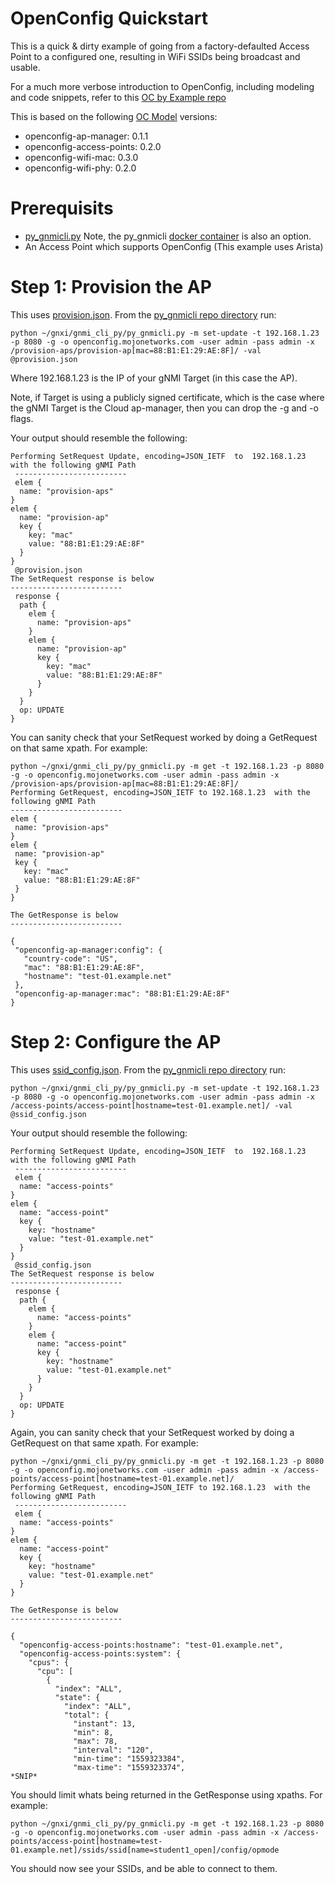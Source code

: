 # OpenConfig Quickstart
This is a quick & dirty example of going from a factory-defaulted
Access Point to a configured one, resulting in WiFi SSIDs being
broadcast and usable.

For a much more verbose introduction to OpenConfig, including
 modeling and code snippets, refer to this [OC by Example repo](https://github.com/mike-albano/wlpc-ocapi)

This is based on the following [OC Model](https://github.com/openconfig/public/tree/master/release/models/wifi) versions:
* openconfig-ap-manager: 0.1.1
* openconfig-access-points: 0.2.0
* openconfig-wifi-mac: 0.3.0
* openconfig-wifi-phy: 0.2.0

# Prerequisits
* [py_gnmicli.py](https://github.com/google/gnxi/tree/master/gnmi_cli_py)
Note, the py_gnmicli [docker container](https://github.com/google/gnxi/tree/master/gnmi_cli_py#docker)
 is also an option.
* An Access Point which supports OpenConfig (This example uses Arista)

# Step 1: Provision the AP
This uses [provision.json](./jsons/provision.json).
From the [py_gnmicli repo directory](https://github.com/google/gnxi/tree/master/gnmi_cli_py) run:
```
python ~/gnxi/gnmi_cli_py/py_gnmicli.py -m set-update -t 192.168.1.23 -p 8080 -g -o openconfig.mojonetworks.com -user admin -pass admin -x /provision-aps/provision-ap[mac=88:B1:E1:29:AE:8F]/ -val @provision.json
```
Where 192.168.1.23 is the IP of your gNMI Target (in this case the AP).

Note, if Target is using a publicly signed certificate, which is the
 case where the gNMI Target is the Cloud ap-manager, then you can drop
 the -g and -o flags.

Your output should resemble the following:
```
Performing SetRequest Update, encoding=JSON_IETF  to  192.168.1.23  with the following gNMI Path
 -------------------------
 elem {
  name: "provision-aps"
}
elem {
  name: "provision-ap"
  key {
    key: "mac"
    value: "88:B1:E1:29:AE:8F"
  }
}
 @provision.json
The SetRequest response is below
-------------------------
 response {
  path {
    elem {
      name: "provision-aps"
    }
    elem {
      name: "provision-ap"
      key {
        key: "mac"
        value: "88:B1:E1:29:AE:8F"
      }
    }
  }
  op: UPDATE
}
```
You can sanity check that your SetRequest worked by doing a GetRequest
 on that same xpath. For example:
 ```
 python ~/gnxi/gnmi_cli_py/py_gnmicli.py -m get -t 192.168.1.23 -p 8080 -g -o openconfig.mojonetworks.com -user admin -pass admin -x /provision-aps/provision-ap[mac=88:B1:E1:29:AE:8F]/
 Performing GetRequest, encoding=JSON_IETF to 192.168.1.23  with the following gNMI Path
 -------------------------
 elem {
  name: "provision-aps"
}
elem {
  name: "provision-ap"
  key {
    key: "mac"
    value: "88:B1:E1:29:AE:8F"
  }
}

The GetResponse is below
-------------------------

{
  "openconfig-ap-manager:config": {
    "country-code": "US",
    "mac": "88:B1:E1:29:AE:8F",
    "hostname": "test-01.example.net"
  },
  "openconfig-ap-manager:mac": "88:B1:E1:29:AE:8F"
}
```

# Step 2: Configure the AP
This uses [ssid_config.json](./jsons/ssid_config.json).
From the [py_gnmicli repo directory](https://github.com/google/gnxi/tree/master/gnmi_cli_py) run:
```
python ~/gnxi/gnmi_cli_py/py_gnmicli.py -m set-update -t 192.168.1.23 -p 8080 -g -o openconfig.mojonetworks.com -user admin -pass admin -x /access-points/access-point[hostname=test-01.example.net]/ -val @ssid_config.json
```
Your output should resemble the following:
```
Performing SetRequest Update, encoding=JSON_IETF  to  192.168.1.23  with the following gNMI Path
 -------------------------
 elem {
  name: "access-points"
}
elem {
  name: "access-point"
  key {
    key: "hostname"
    value: "test-01.example.net"
  }
}
 @ssid_config.json
The SetRequest response is below
-------------------------
 response {
  path {
    elem {
      name: "access-points"
    }
    elem {
      name: "access-point"
      key {
        key: "hostname"
        value: "test-01.example.net"
      }
    }
  }
  op: UPDATE
}
```
Again, you can sanity check that your SetRequest worked by doing a GetRequest
 on that same xpath. For example:
```
python ~/gnxi/gnmi_cli_py/py_gnmicli.py -m get -t 192.168.1.23 -p 8080 -g -o openconfig.mojonetworks.com -user admin -pass admin -x /access-points/access-point[hostname=test-01.example.net]/
Performing GetRequest, encoding=JSON_IETF to 192.168.1.23  with the following gNMI Path
 -------------------------
 elem {
  name: "access-points"
}
elem {
  name: "access-point"
  key {
    key: "hostname"
    value: "test-01.example.net"
  }
}

The GetResponse is below
-------------------------

{
  "openconfig-access-points:hostname": "test-01.example.net",
  "openconfig-access-points:system": {
    "cpus": {
      "cpu": [
        {
          "index": "ALL",
          "state": {
            "index": "ALL",
            "total": {
              "instant": 13,
              "min": 8,
              "max": 78,
              "interval": "120",
              "min-time": "1559323384",
              "max-time": "1559323374",
*SNIP*
```
You should limit whats being returned in the GetResponse using xpaths.
 For example:
```
python ~/gnxi/gnmi_cli_py/py_gnmicli.py -m get -t 192.168.1.23 -p 8080 -g -o openconfig.mojonetworks.com -user admin -pass admin -x /access-points/access-point[hostname=test-01.example.net]/ssids/ssid[name=student1_open]/config/opmode
```
You should now see your SSIDs, and be able to connect to them.
